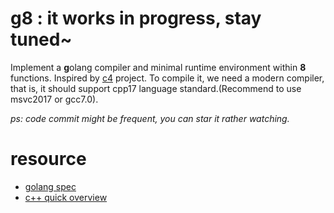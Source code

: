# g8 : it works in progress, stay tuned~
Implement a **g**olang compiler and minimal runtime environment within **8** functions. Inspired by [c4](https://github.com/rswier/c4) project. To compile it, we need a modern compiler, that is, it should support cpp17 language standard.(Recommend to use msvc2017 or gcc7.0).

*ps: code commit might be frequent, you can star it rather watching.*

# resource 
+ [golang spec](https://golang.org/ref/spec)
+ [c++ quick overview](https://github.com/changkun/modern-cpp-tutorial)